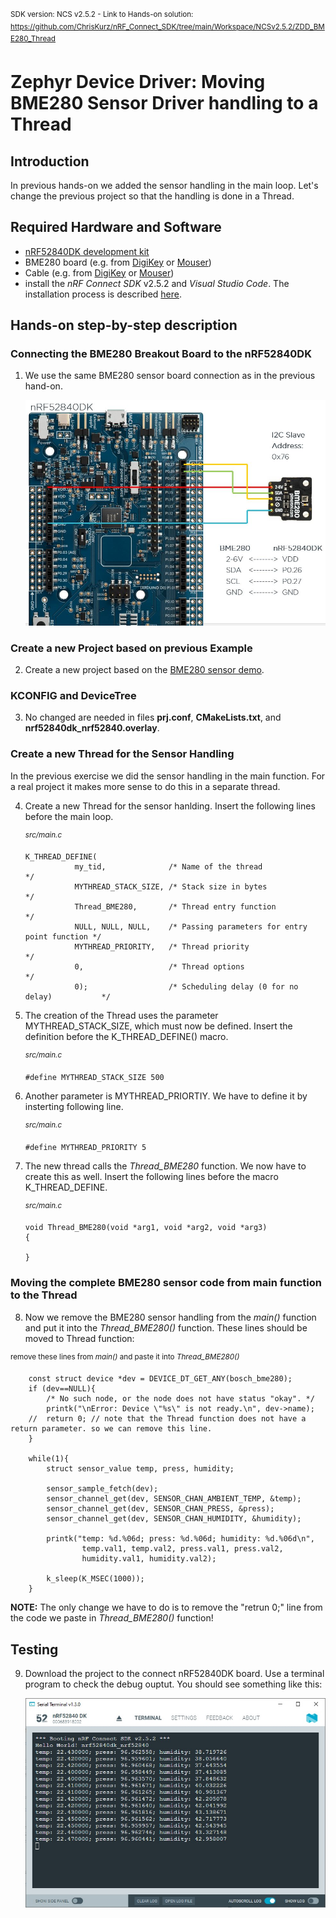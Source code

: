 <sup>SDK version: NCS v2.5.2  -  Link to Hands-on solution: https://github.com/ChrisKurz/nRF_Connect_SDK/tree/main/Workspace/NCSv2.5.2/ZDD_BME280_Thread</sup>

# Zephyr Device Driver: Moving BME280 Sensor Driver handling to a Thread

## Introduction

In previous hands-on we added the sensor handling in the main loop. Let's change the previous project so that the handling is done in a Thread. 


## Required Hardware and Software
- [nRF52840DK development kit](https://www.nordicsemi.com/Products/Development-hardware/nRF52840-DK)
- BME280 board (e.g. from [DigiKey](https://www.digikey.de/de/products/detail/pimoroni-ltd/PIM472/10329004?utm_adgroup=&utm_source=google&utm_medium=cpc&utm_campaign=PMax:%20Smart%20Shopping_Product_Zombie%20SKUs&utm_term=&productid=10329004&utm_content=&utm_id=go_cmp-18521752285_adg-_ad-__dev-c_ext-_prd-10329004_sig-CjwKCAiA1MCrBhAoEiwAC2d64UWWHbkjNYi9l8UAy99278xOGrYvVKB7msImOtXb-atsvhYavEF5iRoCC3MQAvD_BwE&gad_source=4&gclid=CjwKCAiA1MCrBhAoEiwAC2d64UWWHbkjNYi9l8UAy99278xOGrYvVKB7msImOtXb-atsvhYavEF5iRoCC3MQAvD_BwE) or [Mouser](https://www.mouser.de/ProductDetail/Pimoroni/PIM472?qs=P1JMDcb91o7p2TYl00AP7g%3D%3D&mgh=1&vip=1&gad_source=1&gclid=CjwKCAiA1MCrBhAoEiwAC2d64cqZCSacTMr-zg7ERu2WAsZ_KyYkPN1RFyjCxMJVKIW8GwCHrWX-vxoCImUQAvD_BwE))
- Cable (e.g. from [DigiKey](https://www.digikey.de/de/products/detail/sparkfun-electronics/PRT-09140/5993845) or [Mouser](https://www.mouser.de/ProductDetail/SparkFun/PRT-09140?qs=WyAARYrbSnadDqOX3IDrug%3D%3D))
- install the _nRF Connect SDK_ v2.5.2 and _Visual Studio Code_. The installation process is described [here](https://academy.nordicsemi.com/courses/nrf-connect-sdk-fundamentals/lessons/lesson-1-nrf-connect-sdk-introduction/topic/exercise-1-1/).


## Hands-on step-by-step description 

### Connecting the BME280 Breakout Board to the nRF52840DK

1) We use the same BME280 sensor board connection as in the previous hand-on. 

    ![image not found](images/ZDD_Sensor_BME280_nRF52840DK_NCSv2.5.0.jpg)


### Create a new Project based on previous Example

2) Create a new project based on the [BME280 sensor demo](https://github.com/ChrisKurz/nRF_Connect_SDK/tree/main/Workspace/NCSv2.5.2/ZDD_BME280_main). 


### KCONFIG and DeviceTree

3) No changed are needed in files __prj.conf__, __CMakeLists.txt__, and __nrf52840dk_nrf52840.overlay__.

    
### Create a new Thread for the Sensor Handling

In the previous exercise we did the sensor handling in the main function. For a real project it makes more sense to do this in a separate thread. 

4) Create a new Thread for the sensor hanlding. Insert the following lines before the main loop. 

   <sup>_src/main.c_</sup>

       K_THREAD_DEFINE(
                  my_tid,              /* Name of the thread                          */
                  MYTHREAD_STACK_SIZE, /* Stack size in bytes                       */
                  Thread_BME280,       /* Thread entry function                       */
                  NULL, NULL, NULL,    /* Passing parameters for entry point function */
                  MYTHREAD_PRIORITY,   /* Thread priority                             */
                  0,                   /* Thread options                              */
                  0);                  /* Scheduling delay (0 for no delay)           */

5) The creation of the Thread uses the parameter MYTHREAD_STACK_SIZE, which must now be defined. Insert the definition before the K_THREAD_DEFINE() macro. 

   <sup>_src/main.c_</sup>

       #define MYTHREAD_STACK_SIZE 500

6) Another parameter is MYTHREAD_PRIORTIY. We have to define it by insterting following line.

   <sup>_src/main.c_</sup>

       #define MYTHREAD_PRIORITY 5

7) The new thread calls the _Thread_BME280_ function. We now have to create this as well. Insert the following lines before the macro K_THREAD_DEFINE.

   <sup>_src/main.c_</sup>

       void Thread_BME280(void *arg1, void *arg2, void *arg3)
       {

       }


### Moving the complete BME280 sensor code from main function to the Thread

8) Now we remove the BME280 sensor handling from the _main()_ function and put it into the _Thread_BME280()_ function. These lines should be moved to Thread function:

  <sup>remove these lines from _main()_ and paste it into _Thread_BME280()_</sup>

        const struct device *dev = DEVICE_DT_GET_ANY(bosch_bme280);
        if (dev==NULL){
            /* No such node, or the node does not have status "okay". */
            printk("\nError: Device \"%s\" is not ready.\n", dev->name);
        //  return 0; // note that the Thread function does not have a return parameter. so we can remove this line.
        }

        while(1){
            struct sensor_value temp, press, humidity;
     
            sensor_sample_fetch(dev);
            sensor_channel_get(dev, SENSOR_CHAN_AMBIENT_TEMP, &temp);
            sensor_channel_get(dev, SENSOR_CHAN_PRESS, &press);
            sensor_channel_get(dev, SENSOR_CHAN_HUMIDITY, &humidity);
         
            printk("temp: %d.%06d; press: %d.%06d; humidity: %d.%06d\n",
                    temp.val1, temp.val2, press.val1, press.val2,
                    humidity.val1, humidity.val2);

            k_sleep(K_MSEC(1000));                
        }	

   __NOTE:__ The only change we have to do is to remove the "retrun 0;" line from the code we paste in _Thread_BME280()_ function!

## Testing

9) Download the project to the connect nRF52840DK board. Use a terminal program to check the debug ouptut. You should see something like this:

   ![image](images/ZDD_BME280_Thread_Testing_NCSv2.5.2.jpg)
